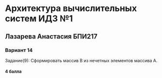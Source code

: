 # Архитектура вычислительных систем ИДЗ №1 
## Лазарева Анастасия БПИ217
### Вариант 14

Задание(9): Сформировать массив B из нечетных элементов массива A.

#### 4 балла

